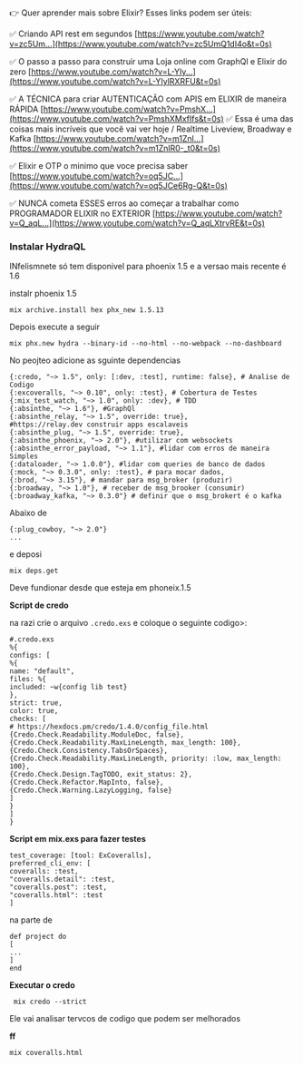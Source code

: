 👉 Quer aprender mais sobre Elixir? Esses links podem ser úteis:

 ✅ Criando API rest em segundos [https://www.youtube.com/watch?v=zc5Um...](https://www.youtube.com/watch?v=zc5UmQ1dI4o&t=0s)

 ✅ O passo a passo para construir uma Loja online com GraphQl e Elixir do zero  [https://www.youtube.com/watch?v=L-YIy...](https://www.youtube.com/watch?v=L-YIylRXRFU&t=0s) 

✅ A TÉCNICA para criar AUTENTICAÇÃO com APIS em ELIXIR de maneira RÁPIDA [https://www.youtube.com/watch?v=PmshX...](https://www.youtube.com/watch?v=PmshXMxfIfs&t=0s) ✅ Essa é uma das coisas mais incríveis que você vai ver hoje / Realtime Liveview, Broadway e Kafka [https://www.youtube.com/watch?v=m1Znl...](https://www.youtube.com/watch?v=m1ZnlR0-_t0&t=0s) 

✅ Elixir e OTP o minimo que voce precisa saber [https://www.youtube.com/watch?v=oq5JC...](https://www.youtube.com/watch?v=oq5JCe6Rg-Q&t=0s) 

✅ NUNCA cometa ESSES erros ao começar a trabalhar como PROGRAMADOR ELIXIR no EXTERIOR [https://www.youtube.com/watch?v=Q_aqL...](https://www.youtube.com/watch?v=Q_aqLXtrvRE&t=0s) 



### Instalar HydraQL

INfelismnete só tem disponivel para phoenix 1.5 e a versao mais recente é 1.6

instalr phoenix 1.5

```
mix archive.install hex phx_new 1.5.13
```

Depois execute a seguir

```
mix phx.new hydra --binary-id --no-html --no-webpack --no-dashboard
```

No peojteo adicione as sguinte dependencias

```
{:credo, "~> 1.5", only: [:dev, :test], runtime: false}, # Analise de Codigo
{:excoveralls, "~> 0.10", only: :test}, # Cobertura de Testes
{:mix_test_watch, "~> 1.0", only: :dev}, # TDD
{:absinthe, "~> 1.6"}, #GraphQl
{:absinthe_relay, "~> 1.5", override: true},
#https://relay.dev construir apps escalaveis
{:absinthe_plug, "~> 1.5", override: true},
{:absinthe_phoenix, "~> 2.0"}, #utilizar com websockets
{:absinthe_error_payload, "~> 1.1"}, #lidar com erros de maneira Simples
{:dataloader, "~> 1.0.0"}, #lidar com queries de banco de dados
{:mock, "~> 0.3.0", only: :test}, # para mocar dados,
{:brod, "~> 3.15"}, # mandar para msg_broker (produzir)
{:broadway, "~> 1.0"}, # receber de msg_brooker (consumir)
{:broadway_kafka, "~> 0.3.0"} # definir que o msg_brokert é o kafka
```

Abaixo de

```
{:plug_cowboy, "~> 2.0"}
...
```

e deposi

```
mix deps.get
```

Deve fundionar desde que esteja em phoneix.1.5

**Script de credo**

na razi crie o arquivo `.credo.exs` e coloque o seguinte codigo>:

```
#.credo.exs
%{
configs: [
%{
name: "default",
files: %{
included: ~w{config lib test}
},
strict: true,
color: true,
checks: [
# https://hexdocs.pm/credo/1.4.0/config_file.html
{Credo.Check.Readability.ModuleDoc, false},
{Credo.Check.Readability.MaxLineLength, max_length: 100},
{Credo.Check.Consistency.TabsOrSpaces},
{Credo.Check.Readability.MaxLineLength, priority: :low, max_length: 100},
{Credo.Check.Design.TagTODO, exit_status: 2},
{Credo.Check.Refactor.MapInto, false},
{Credo.Check.Warning.LazyLogging, false}
]
}
]
}
```

**Script em mix.exs para fazer testes**

```
test_coverage: [tool: ExCoveralls],
preferred_cli_env: [
coveralls: :test,
"coveralls.detail": :test,
"coveralls.post": :test,
"coveralls.html": :test
]
```

na parte de 

```
def project do
[
...
]
end
```

**Executar o credo**

```
 mix credo --strict
```

Ele vai analisar tervcos de codigo que podem ser melhorados



**ff**

```
mix coveralls.html
```

